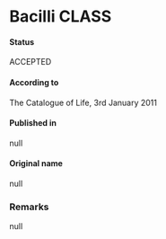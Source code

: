 # Bacilli CLASS

#### Status
ACCEPTED

#### According to
The Catalogue of Life, 3rd January 2011

#### Published in
null

#### Original name
null

### Remarks
null